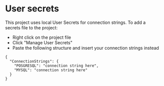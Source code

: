﻿# User secrets
This project uses local User Secrets for connection strings.
To add a secrets file to the project:
* Right click on the project file
* Click "Manage User Secrets"
* Paste the following structure and insert your connection strings instead

```
{
  "ConnectionStrings": {
    "POSGRESQL": "connection string here",
    "MYSQL": "connection string here"
  }
}
```